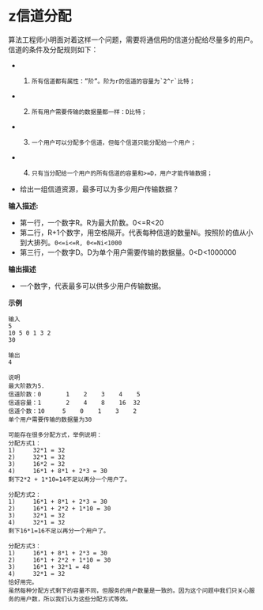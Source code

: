 # z信道分配

算法工程师小明面对着这样一个问题，需要将通信用的信道分配给尽量多的用户。信道的条件及分配规则如下：

- 1)     所有信道都有属性：”阶”。阶为r的信道的容量为`2^r`比特；
- 2)     所有用户需要传输的数据量都一样：D比特；
- 3)     一个用户可以分配多个信道，但每个信道只能分配给一个用户；
- 4)     只有当分配给一个用户的所有信道的容量和>=D，用户才能传输数据；
- 给出一组信道资源，最多可以为多少用户传输数据？

**输入描述:**

- 第一行，一个数字R。R为最大阶数。0<=R<20
- 第二行，R+1个数字，用空格隔开。代表每种信道的数量Ni。按照阶的值从小到大排列。`0<=i<=R, 0<=Ni<1000`
- 第三行，一个数字D。D为单个用户需要传输的数据量。0<D<1000000

**输出描述**

- 一个数字，代表最多可以供多少用户传输数据。

**示例**

```
输入
5
10 5 0 1 3 2
30

输出
4

说明
最大阶数为5.
信道阶数：0       1    2    3    4    5
信道容量：1       2    4    8    16  32  
信道个数：10     5    0    1    3    2
单个用户需要传输的数据量为30

可能存在很多分配方式，举例说明：
分配方式1：
1)     32*1 = 32
2)     32*1 = 32
3)     16*2 = 32
4)     16*1 + 8*1 + 2*3 = 30
剩下2*2 + 1*10=14不足以再分一个用户了。

分配方式2：
1)     16*1 + 8*1 + 2*3 = 30
2)     16*1 + 2*2 + 1*10 = 30
3)     32*1 = 32
4)     32*1 = 32
剩下16*1=16不足以再分一个用户了。

分配方式3：
1)     16*1 + 8*1 + 2*3 = 30
2)     16*1 + 2*2 + 1*10 = 30
3)     16*1 + 32*1 = 48
4)     32*1 = 32
恰好用完。
虽然每种分配方式剩下的容量不同，但服务的用户数量是一致的。因为这个问题中我们只关心服务的用户数，所以我们认为这些分配方式等效。
```

